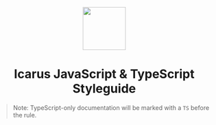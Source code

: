 <div align="center">
    <img src="http://icarusws.nl/js-content/resources/logo_geen_background.png" height="100px">
    <h1>Icarus JavaScript & TypeScript Styleguide</h1>
</div>

> Note: TypeScript-only documentation will be marked with a `TS` before the rule.
